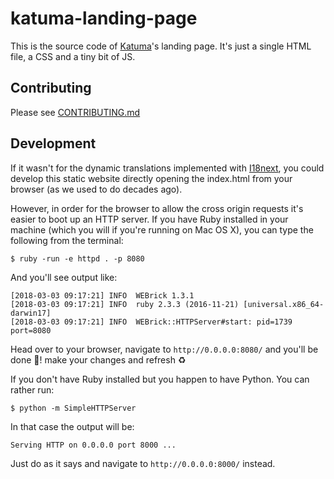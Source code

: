 # katuma-landing-page

This is the source code  of [Katuma](http://katuma.org/)'s landing page. It's just a single HTML file, a CSS and a tiny bit of JS.

## Contributing

Please see [CONTRIBUTING.md](https://github.com/coopdevs/katuma-landing-page/blob/master/CONTRIBUTING.md)

## Development

If it wasn't for the dynamic translations implemented with [I18next](https://www.i18next.com/), you could develop this static website directly opening the index.html from your browser (as we used to do decades ago).

However, in order for the browser to allow the cross origin requests it's easier to boot up an HTTP server. If you have Ruby installed in your machine (which you will if you're running on Mac OS X), you can type the following from the terminal:

```shell
$ ruby -run -e httpd . -p 8080
```

And you'll see output like:

```
[2018-03-03 09:17:21] INFO  WEBrick 1.3.1
[2018-03-03 09:17:21] INFO  ruby 2.3.3 (2016-11-21) [universal.x86_64-darwin17]
[2018-03-03 09:17:21] INFO  WEBrick::HTTPServer#start: pid=1739 port=8080
```

Head over to your browser, navigate to `http://0.0.0.0:8080/` and you'll be done :tada:! make your changes and refresh :recycle:

If you don't have Ruby installed but you happen to have Python. You can rather run:

```shell
$ python -m SimpleHTTPServer
```

In that case the output will be:

```
Serving HTTP on 0.0.0.0 port 8000 ...
```

Just do as it says and navigate to `http://0.0.0.0:8000/` instead.
